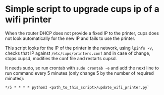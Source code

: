 # Simple script to upgrade cups ip of a wifi printer
When the router DHCP does not provide a fixed IP to the printer,
cups does not look automatically for the new IP and fails to use the printer.

This script looks for the IP of the printer in the network, 
using  `lpinfo -v`,
checks that IP against `/etc/cups/printers.conf`
and in case of change, stops cupsd, modifies the conf file and restarts cupsd.

It needs sudo, so run crontab with `sudo crontab -e`
and add the next line to run command every 5 minutes (only change 5 by the number of required minutes):
```shell
*/5 * * * * python3 <path_to_this_script>/update_wifi_printer.py`
```
